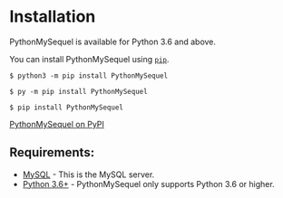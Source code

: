 # Installation

PythonMySequel is available for Python 3.6 and above.

You can install PythonMySequel using [`pip`](https://pip.pypa.io/en/stable/installation/).
```
$ python3 -m pip install PythonMySequel
```
```
$ py -m pip install PythonMySequel
```
```
$ pip install PythonMySequel
```
[PythonMySequel on PyPI](https://pypi.org/project/PythonMySequel/)

## Requirements:
- [MySQL](https://dev.mysql.com/downloads/mysql/) - This is the MySQL server.
- [Python 3.6+](https://www.python.org/downloads/) - PythonMySequel only supports Python 3.6 or higher.